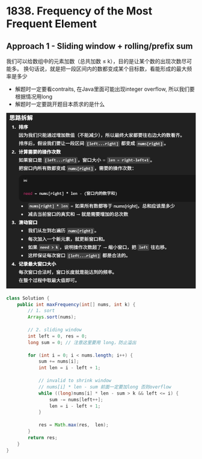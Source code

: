 # 1838. Frequency of the Most Frequent Element

## Approach 1 - Sliding window + rolling/prefix sum
我们可以给数组中的元素加数（总共加数 ≤ k），目的是让某个数的出现次数尽可能多。
换句话说，就是把一段区间内的数都变成某个目标数，看能形成的最大频率是多少
- 解题时一定要看contraits, 在Java里面可能出现integer overflow, 所以我们要根据情况用long
- 解题时一定要跳开题目本质求的是什么

![alt text](image-19.png)

```java
class Solution {
    public int maxFrequency(int[] nums, int k) { 
        // 1. sort 
        Arrays.sort(nums); 

        // 2. sliding window 
        int left = 0, res = 0;
        long sum = 0; // 注意这里要用 long，防止溢出
        
        for (int i = 0; i < nums.length; i++) { 
            sum += nums[i]; 
            int len = i - left + 1; 

            // invalid to shrink window
            // nums[i] * len - sum 前面一定要加long 否则overflow
            while ((long)nums[i] * len - sum > k && left <= i) { 
                sum -= nums[left++]; 
                len = i - left + 1; 
            }

            res = Math.max(res,  len); 
        }
        return res;
    }
}
```